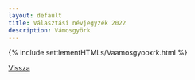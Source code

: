 ```yaml
---
layout: default
title: Választási névjegyzék 2022
description: Vámosgyörk
---
```


{% include settlementHTMLs/Vaamosgyooxrk.html %}

[Vissza](./)